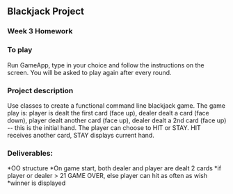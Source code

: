 ## Blackjack Project

### Week 3 Homework

### To play
Run GameApp, type in your choice and follow the instructions on the screen. You will be asked to play again after every round.

### Project description
Use classes to create a functional command line blackjack game. The game play is: player is dealt the first card (face up), dealer dealt a card (face down), player dealt another card (face up), dealer dealt a 2nd card (face up) -- this is the initial hand. The player can choose to HIT or STAY. HIT receives another card, STAY displays current hand. 

### Deliverables: 
*OO structure
*On game start, both dealer and player are dealt 2 cards
*if player or dealer > 21 GAME OVER, else player can hit as often as wish
*winner is displayed


